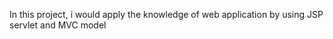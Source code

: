 In this project, i would apply the knowledge of web application by using JSP servlet and MVC model

